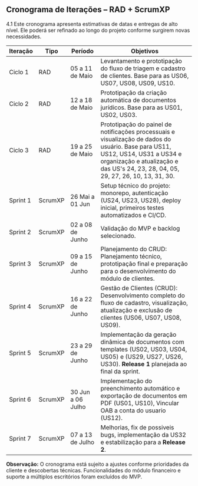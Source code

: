  ## Cronograma de Iterações – RAD + ScrumXP

4.1 Este cronograma apresenta estimativas de datas e entregas de alto nível. Ele poderá ser refinado ao longo do projeto conforme surgirem novas necessidades.

| Iteração | Tipo    | Período           | Objetivos                                                                                                                                                   |
| -------- | ------- | ----------------- | ----------------------------------------------------------------------------------------------------------------------------------------------------------- |
| Ciclo 1  | RAD     | 05 a 11 de Maio   | Levantamento e prototipação do fluxo de triagem e cadastro de clientes. Base para as US06, US07, US08, US09, US10.                                          |
| Ciclo 2  | RAD     | 12 a 18 de Maio   | Prototipação da criação automática de documentos jurídicos. Base para as US01, US02, US03.                                                                  |
| Ciclo 3  | RAD     | 19 a 25 de Maio   | Prototipação do painel de notificações processuais e visualização de dados do usuário. Base para US11, US12, US14, US31 a US34 e organização e atualização e das US's 24, 23, 28, 04, 05, 29, 27, 26, 10, 13, 31, 30. |
| Sprint 1 | ScrumXP | 26 Mai a 01 Jun   | Setup técnico do projeto: monorepo, autenticação (US24, US23, US28), deploy inicial, primeiros testes automatizados e CI/CD.                                      |
| Sprint 2 | ScrumXP | 02 a 08 de Junho  | Validação do MVP e backlog selecionado.                                                      |
| Sprint 3 | ScrumXP | 09 a 15 de Junho  | Planejamento do CRUD: Planejamento técnico, prototipação final e preparação para o desenvolvimento do módulo de clientes.
| Sprint 4 | ScrumXP | 16 a 22 de Junho  | Gestão de Clientes (CRUD): Desenvolvimento completo do fluxo de cadastro, visualização, atualização e exclusão de clientes (US06, US07, US08, US09).|
| Sprint 5 | ScrumXP | 23 a 29 de Junho  | Implementação da geração dinâmica de documentos com templates (US02, US03, US04, US05) e (US29, US27, US26, US30). **Release 1** planejada ao final da sprint.|
| Sprint 6 | ScrumXP | 30 Jun a 06 Julho | Implementação do preenchimento automático e exportação de documentos em PDF (US01, US10), Vincular OAB a conta do usuario (US12).|
| Sprint 7 | ScrumXP | 07 a 13 de Julho  | Melhorias, fix de possiveis bugs, implementação da US32 e estabilização para a **Release 2**.                                                        |

**Observação:** O cronograma está sujeito a ajustes conforme prioridades da cliente e descobertas técnicas. Funcionalidades do módulo financeiro e suporte a múltiplos escritórios foram excluídos do MVP.
